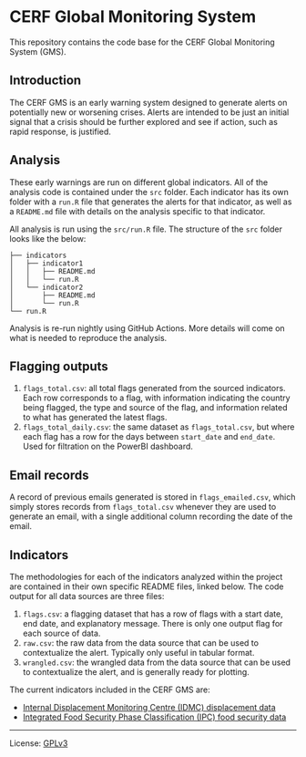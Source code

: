 # CERF Global Monitoring System

This repository contains the code base for the CERF Global Monitoring System (GMS).

## Introduction

The CERF GMS is an early warning system designed to generate alerts on
potentially new or worsening crises. Alerts are intended to be just an initial
signal that a crisis should be further explored and see if action, such as
rapid response, is justified.

## Analysis

These early warnings are run on different global indicators. All of the
analysis code is contained under the `src` folder. Each indicator has
its own folder with a `run.R` file that generates the alerts for that
indicator, as well as a `README.md` file with details on the analysis
specific to that indicator.

All analysis is run using the `src/run.R` file. The structure of the
`src` folder looks like the below:

```
├── indicators
│   ├── indicator1
│   │   ├── README.md
│   │   └── run.R
│   └── indicator2
│       ├── README.md
│       └── run.R
└── run.R
```

Analysis is re-run nightly using GitHub Actions. More details will come on
what is needed to reproduce the analysis.

## Flagging outputs

1. `flags_total.csv`: all total flags generated from the sourced indicators.
Each row corresponds to a flag, with information indicating the country being
flagged, the type and source of the flag, and information related to what
has generated the latest flags.
2. `flags_total_daily.csv`: the same dataset as `flags_total.csv`, but where
each flag has a row for the days between `start_date` and `end_date`. Used for
filtration on the PowerBI dashboard.

## Email records

A record of previous emails generated is stored in `flags_emailed.csv`, which
simply stores records from `flags_total.csv` whenever they are used to generate
an email, with a single additional column recording the date of the email.

## Indicators

The methodologies for each of the indicators analyzed within the project
are contained in their own specific README files, linked below. The code
output for all data sources are three files:

1. `flags.csv`: a flagging dataset that has a row of flags
with a start date, end date, and explanatory message. There is only one
output flag for each source of data.
2. `raw.csv`: the raw data from the data source that can be used to
contextualize the alert. Typically only useful in tabular format.
3. `wrangled.csv`: the wrangled data from the data source that can
be used to contextualize the alert, and is generally ready for plotting.

The current indicators included in the CERF GMS are:

- [Internal Displacement Monitoring Centre (IDMC) displacement data](src/indicators/idmc/README.md)
- [Integrated Food Security Phase Classification (IPC) food security data](src/indicators/ipc/README.md)

----

License: [GPLv3](LICENSE)
